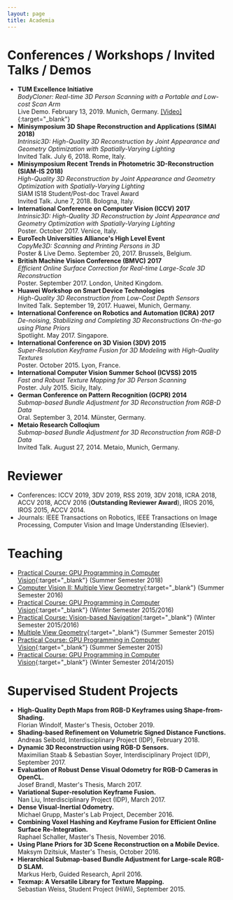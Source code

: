 ```yaml
---
layout: page
title: Academia
---
```


# Conferences / Workshops / Invited Talks / Demos

* **TUM Excellence Initiative**<br>
*BodyCloner: Real-time 3D Person Scanning with a Portable and Low-cost Scan Arm*<br>
Live Demo. February 13, 2019. Munich, Germany. [\[Video\]](https://youtu.be/EtM3zhIqziQ){:target="_blank"}
* **Minisymposium 3D Shape Reconstruction and Applications (SIMAI 2018)**<br>
*Intrinsic3D: High-Quality 3D Reconstruction by Joint Appearance and Geometry Optimization with Spatially-Varying Lighting*<br>
Invited Talk. July 6, 2018. Rome, Italy.
* **Minisymposium Recent Trends in Photometric 3D-Reconstruction (SIAM-IS 2018)**<br>
*High-Quality 3D Reconstruction by Joint Appearance and Geometry Optimization with Spatially-Varying Lighting*<br>
SIAM IS18 Student/Post-doc Travel Award<br>
Invited Talk. June 7, 2018. Bologna, Italy.
* **International Conference on Computer Vision (ICCV) 2017**<br>
*Intrinsic3D: High-Quality 3D Reconstruction by Joint Appearance and Geometry Optimization with Spatially-Varying Lighting*<br>
Poster. October 2017. Venice, Italy.
* **EuroTech Universities Alliance's High Level Event**<br>
*CopyMe3D: Scanning and Printing Persons in 3D*<br>
Poster & Live Demo. September 20, 2017. Brussels, Belgium.
* **British Machine Vision Conference (BMVC) 2017**<br>
*Efficient Online Surface Correction for Real-time Large-Scale 3D Reconstruction*<br>
Poster. September 2017. London, United Kingdom.
* **Huawei Workshop on Smart Device Technologies**<br>
*High-Quality 3D Reconstruction from Low-Cost Depth Sensors*<br>
Invited Talk. September 19, 2017. Huawei, Munich, Germany.
* **International Conference on Robotics and Automation (ICRA) 2017**<br>
*De-noising, Stabilizing and Completing 3D Reconstructions On-the-go using Plane Priors*<br>
Spotlight. May 2017. Singapore.
* **International Conference on 3D Vision (3DV) 2015**<br>
*Super-Resolution Keyframe Fusion for 3D Modeling with High-Quality Textures*<br>
Poster. October 2015. Lyon, France.
* **International Computer Vision Summer School (ICVSS) 2015**<br>
*Fast and Robust Texture Mapping for 3D Person Scanning*<br>
Poster. July 2015. Sicily, Italy.
* **German Conference on Pattern Recognition (GCPR) 2014**<br>
*Submap-based Bundle Adjustment for 3D Reconstruction from RGB-D Data*<br>
Oral. September 3, 2014. Münster, Germany.
* **Metaio Research Colloqium**<br>
*Submap-based Bundle Adjustment for 3D Reconstruction from RGB-D Data*<br> 
Invited Talk. August 27, 2014. Metaio, Munich, Germany.

# Reviewer

* Conferences: ICCV 2019, 3DV 2019, RSS 2019, 3DV 2018, ICRA 2018, ACCV 2018, ACCV 2016 (**Outstanding Reviewer Award**), IROS 2016, IROS 2015, ACCV 2014.
* Journals: IEEE Transactions on Robotics, IEEE Transactions on Image Processing, Computer Vision and Image Understanding (Elsevier).

# Teaching

* [Practical Course: GPU Programming in Computer Vision](https://vision.in.tum.de/teaching/ss2018/gpucourse_ss2018){:target="_blank"} (Summer Semester 2018)
* [Computer Vision II: Multiple View Geometry](https://vision.in.tum.de/teaching/ss2016/mvg2016){:target="_blank"} (Summer Semester 2016)
* [Practical Course: GPU Programming in Computer Vision](https://vision.in.tum.de/teaching/ws2015/gpucourse_ws2015){:target="_blank"} (Winter Semester 2015/2016)
* [Practical Course: Vision-based Navigation](https://vision.in.tum.de/teaching/ws2015/visnav_ws2015){:target="_blank"} (Winter Semester 2015/2016)
* [Multiple View Geometry](https://vision.in.tum.de/teaching/ss2015/mvg2015){:target="_blank"} (Summer Semester 2015)
* [Practical Course: GPU Programming in Computer Vision](https://vision.in.tum.de/teaching/ss2015/gpucourse_ss2015){:target="_blank"} (Summer Semester 2015)
* [Practical Course: GPU Programming in Computer Vision](https://vision.in.tum.de/teaching/ws2014/gpucourse_ws2014){:target="_blank"} (Winter Semester 2014/2015)

# Supervised Student Projects

* **High-Quality Depth Maps from RGB-D Keyframes using Shape-from-Shading.**<br>Florian Windolf, Master's Thesis, October 2019.
* **Shading-based Refinement on Volumetric Signed Distance Functions.**<br>Andreas Seibold, Interdisciplinary Project (IDP), February 2018.
* **Dynamic 3D Reconstruction using RGB-D Sensors.**<br>Maximilian Staab & Sebastian Soyer, Interdisciplinary Project (IDP), September 2017.
* **Evaluation of Robust Dense Visual Odometry for RGB-D Cameras in OpenCL.**<br>Josef Brandl, Master's Thesis, March 2017.
* **Variational Super-resolution Keyframe Fusion.**<br>Nan Liu, Interdisciplinary Project (IDP), March 2017.
* **Dense Visual-Inertial Odometry.**<br>Michael Grupp, Master's Lab Project, December 2016.
* **Combining Voxel Hashing and Keyframe Fusion for Efficient Online Surface Re-Integration.**<br>Raphael Schaller, Master's Thesis, November 2016.
* **Using Plane Priors for 3D Scene Reconstruction on a Mobile Device.**<br>Maksym Dzitsiuk, Master's Thesis, October 2016.
* **Hierarchical Submap-based Bundle Adjustment for Large-scale RGB-D SLAM.**<br>Markus Herb, Guided Research, April 2016.
* **Texmap: A Versatile Library for Texture Mapping.**<br>Sebastian Weiss, Student Project (HiWi), September 2015.

